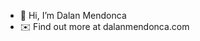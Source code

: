 - 👋 Hi, I’m Dalan Mendonca
- ✉️ Find out more at dalanmendonca.com

<!---
damendo/damendo is a ✨ special ✨ repository because its `README.md` (this file) appears on your GitHub profile.
You can click the Preview link to take a look at your changes.
--->
